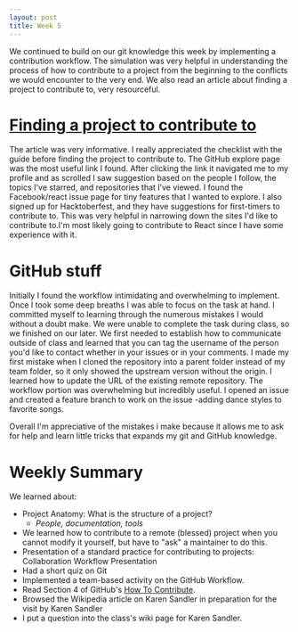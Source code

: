 ```yaml
---
layout: post
title: Week 5
---
```


We continued to build on our git knowledge this week by implementing a contribution workflow. The simulation was very helpful in understanding the process of how to contribute to a project from the beginning to the conflicts we would encounter to the very end. We also read an article about finding a project to contribute to, very resourceful. 



# [Finding a project to contribute to](https://opensource.guide/how-to-contribute/#finding-a-project-to-contribute-to)

The article was very informative. I really appreciated the checklist with the guide before finding the project to contribute 
to. The GitHub explore page was the most useful link I found. After clicking the link it navigated me to my profile and as 
scrolled I saw suggestion based on the people I follow, the topics I've starred, and repositories that I’ve viewed. I found the Facebook/react issue page for tiny features that I wanted to explore. I also signed up for Hacktoberfest, and they have suggestions for first-timers to contribute to. This was very helpful in narrowing down the sites I'd like to contribute to.I'm most likely going to contribute to React since I have some experience with it.  



# GitHub stuff

Initially I found the workflow intimidating and overwhelming to implement. Once I took some deep breaths I was able to focus on the task at hand. I committed myself to learning through the numerous mistakes I would without a doubt make. We were unable to complete the task during class, so we finished on our later. We first needed to establish how to communicate outside of class and learned that you can tag the username of the person you'd like to contact whether in your issues or in your comments. I made my first mistake when I cloned the repository into a parent folder instead of my team folder, so it only showed the upstream version without the origin. I learned how to update the URL of the existing remote repository. The workflow portion was overwhelming but incredibly useful. I opened an issue and created a feature branch to work on the issue -adding dance styles to favorite songs.

Overall I'm appreciative of the mistakes i make because it allows me to ask for help and learn little tricks that expands my git and GitHub knowledge. 


# Weekly Summary

We learned about:
- Project Anatomy: What is the structure of a project?
  - *People, documentation, tools*
- We learned how to contribute to a remote (blessed) project when you cannot modify it yourself, but have to "ask" a maintainer to do this.
- Presentation of a standard practice for contributing to projects: Collaboration Workflow Presentation
- Had a short quiz on Git
- Implemented a team-based activity on the GitHub Workflow.
- Read Section 4 of GitHub's [How To Contribute](https://opensource.guide/how-to-contribute/#finding-a-project-to-contribute-to).
- Browsed the Wikipedia article on Karen Sandler in preparation for the visit by Karen Sandler 
- I put a question into the class's wiki page for Karen Sandler. 

